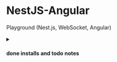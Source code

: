 # NestJS-Angular

Playground (Nest.js, WebSocket, Angular)

<details><summary>

#### done installs and todo notes

</summary>

```
#$ npm install -g @nestjs/cli && nest new project-name
$ npx @nestjs/cli new nestjs-angular; # @nestjs/cli@10.3.0, npm
```

</details>
